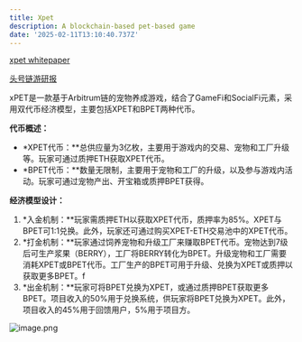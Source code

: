 ```yaml
---
title: Xpet
description: A blockchain-based pet-based game
date: '2025-02-11T13:10:40.737Z'
---
```



[xpet whitepaper](https://docs.xpet.tech/)

[头号链游研报](https://thlm.com/1315.html)

xPET是一款基于Arbitrum链的宠物养成游戏，结合了GameFi和SocialFi元素，采用双代币经济模型，主要包括XPET和BPET两种代币。

**代币概述：**

- *XPET代币：**总供应量为3亿枚，主要用于游戏内的交易、宠物和工厂升级等。玩家可通过质押ETH获取XPET代币。
- *BPET代币：**数量无限制，主要用于宠物和工厂的升级，以及参与游戏内活动。玩家可通过宠物产出、开宝箱或质押BPET获得。

**经济模型设计：**

1. *入金机制：**玩家需质押ETH以获取XPET代币，质押率为85%。XPET与BPET可1:1兑换。此外，玩家还可通过购买XPET-ETH交易池中的XPET代币。
2. *打金机制：**玩家通过饲养宠物和升级工厂来赚取BPET代币。宠物达到7级后可生产浆果（BERRY），工厂将BERRY转化为BPET。升级宠物和工厂需要消耗XPET或BPET代币。工厂生产的BPET可用于升级、兑换为XPET或质押以获取更多BPET。f
3. *出金机制：**玩家可将BPET兑换为XPET，或通过质押BPET获取更多BPET。项目收入的50%用于兑换系统，供玩家将BPET兑换为XPET。此外，项目收入的45%用于回馈用户，5%用于项目方。

![image.png](attachment:935817d4-9dea-4eb1-b944-d724e5a3cb56:image.png)